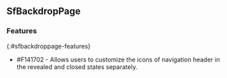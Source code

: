 ## SfBackdropPage

### Features
{:#sfbackdroppage-features}

* \#F141702 - Allows users to customize the icons of navigation header in the revealed and closed states separately.





